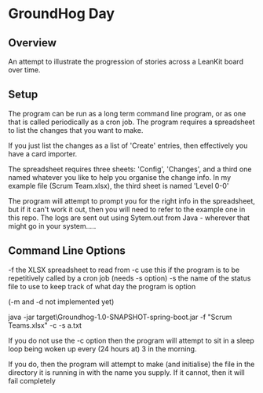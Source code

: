 GroundHog Day
=============

## Overview
An attempt to illustrate the progression of stories across a LeanKit board over time.

## Setup

The program can be run as a long term command line program, or as one that is called periodically 
as a cron job. The program requires a spreadsheet to list the changes that you want to make.

If you just list the changes as a list of 'Create' entries, then effectively you have a card importer.

The spreadsheet requires three sheets: 'Config', 'Changes', and a third one named whatever you like to 
help you organise the change info. In my example file (Scrum Team.xlsx), the third sheet is named 'Level 0-0'

The program will attempt to prompt you for the right info in the spreadsheet, but if it can't work it out,
then you will need to refer to the example one in this repo. The logs are sent out using Sytem.out from Java - wherever
that might go in your system.....

## Command Line Options

-f      the XLSX spreadsheet to read from
-c      use this if the program is to be repetitively called by a cron job (needs -s option)
-s      the name of the status file to use to keep track of what day the program is option

(-m and -d not implemented yet)

java -jar target\Groundhog-1.0-SNAPSHOT-spring-boot.jar -f "Scrum Teams.xlsx" -c -s a.txt

If you do not use the -c option then the program will attempt to sit in a sleep loop being woken up
every (24 hours at) 3 in the morning.

If you do, then the program will attempt to make (and initialise) the file in the directory it is running in with the name you 
supply. If it cannot, then it will fail completely